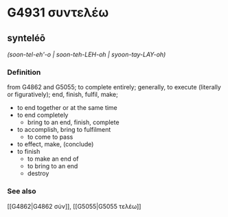 # G4931 συντελέω

## synteléō

_(soon-tel-eh'-o | soon-teh-LEH-oh | syoon-tay-LAY-oh)_

### Definition

from G4862 and G5055; to complete entirely; generally, to execute (literally or figuratively); end, finish, fulfil, make; 

- to end together or at the same time
- to end completely
  - bring to an end, finish, complete
- to accomplish, bring to fulfilment
  - to come to pass
- to effect, make, (conclude)
- to finish
  - to make an end of
  - to bring to an end
  - destroy

### See also

[[G4862|G4862 σύν]], [[G5055|G5055 τελέω]]
